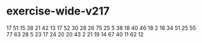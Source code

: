 # exercise-wide-v217
17
51
15
38
21
42
13
17
52
30
28
26
75
25
5
38
18
40
46
18
2
18
34
51
25
55
77
63
28
5
23
17
24
20
20
43
2
21
19
14
67
40
11
62
12
